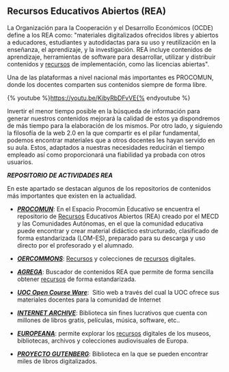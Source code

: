 ## Recursos Educativos Abiertos (REA)

La Organización para la Cooperación y el Desarrollo Económicos (OCDE) define a los REA como: "materiales digitalizados ofrecidos libres y abiertos a educadores, estudiantes y autodidactas para su uso y reutilización en la enseñanza, el aprendizaje, y la investigación. REA incluye contenidos de aprendizaje, herramientas de software para desarrollar, utilizar y distribuir contenidos y [recursos](https://moodle.catedu.es/mod/book/view.php?id=995 "Recursos") de implementación, como las licencias abiertas".

Una de las plataformas a nivel nacional más importantes es PROCOMUN, donde los docentes comparten sus contenidos siempre de forma libre.

{% youtube %}https://youtu.be/KibyRbDFvVE{% endyoutube %}

Invertir el menor tiempo posible en la búsqueda de información para generar nuestros contenidos mejorará la calidad de estos ya dispondremos de más tiempo para la elaboración de los mismos. Por otro lado, y siguiendo la filosofía de la web 2.0 en la que compartir es el pilar fundamental, podemos encontrar materiales que a otros docentes les hayan servido en su aula. Estos, adaptados a nuestras necesidades reducirán el tiempo empleado así como proporcionará una fiabilidad ya probada con otros usuarios. 

​_**REPOSITORIO DE ACTIVIDADES​ REA**_

En este apartado se destacan algunos de los repositorios de contenidos más importantes que existen en la actualidad.

* **_[PROCOMUN](https://procomun.educalab.es/)_**: En el Espacio Procomún Educativo se encuentra el repositorio de [Recursos](https://moodle.catedu.es/mod/book/view.php?id=995 "Recursos") Educativos Abiertos (REA) creado por el MECD y las Comunidades Autónomas, en el que la comunidad educativa puede encontrar y crear material didáctico estructurado, clasificado de forma estandarizada (LOM-ES), preparado para su descarga y uso directo por el profesorado y el alumnado.
    
* **_[OERCOMMONS](https://www.oercommons.org/)_**: [Recursos](https://moodle.catedu.es/mod/book/view.php?id=995 "Recursos") y colecciones de [recursos](https://moodle.catedu.es/mod/book/view.php?id=995 "Recursos") digitales.
    
* **_[AGREGA](http://agrega2.red.es/visualizadorcontenidos2/Portada/Portada.do)_**: Buscador de contenidos REA que permite de forma sencilla obtener [recursos](https://moodle.catedu.es/mod/book/view.php?id=995 "Recursos") de forma estandarizada.
    
* **_[UOC Open Course Ware](http://openaccess.uoc.edu/webapps/o2/)_**:  Sitio web a través del cual la UOC ofrece sus materiales docentes para la comunidad de Internet 
    
* **_[INTERNET ARCHIVE](https://archive.org/)_**: Biblioteca sin fines lucrativos que cuenta con millones de libros gratis, películas, música, software, etc..
    
* **_[EUROPEANA](http://www.europeana.eu/portal/es)_**: permite explorar los [recursos](https://moodle.catedu.es/mod/book/view.php?id=995 "Recursos") digitales de los museos, bibliotecas, archivos y colecciones audiovisuales de Europa.
    
* **_[PROYECTO GUTENBERG](http://www.gutenberg.org/)_**: Biblioteca en la que se pueden encontrar miles de libros digitalizados.
